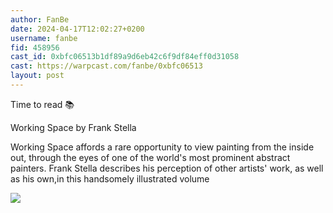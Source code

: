 ```yaml
---
author: FanBe
date: 2024-04-17T12:02:27+0200
username: fanbe
fid: 458956
cast_id: 0xbfc06513b1df89a9d6eb42c6f9df84eff0d31058
cast: https://warpcast.com/fanbe/0xbfc06513
layout: post
---
```

Time to read 📚  
  
Working Space by Frank Stella  
  
Working Space affords a rare opportunity to view painting from the inside out, through the eyes of one of the world's most prominent abstract painters. Frank Stella describes his perception of other artists' work, as well as his own,in this handsomely illustrated volume  

![](https://imagedelivery.net/BXluQx4ige9GuW0Ia56BHw/690f4018-166e-4ce0-8e4f-353f7a4d6000/original)